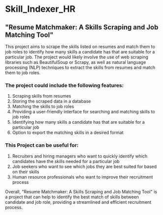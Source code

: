 # Skill_Indexer_HR
## "Resume Matchmaker: A Skills Scraping and Job Matching Tool"

This project aims to scrape the skills listed on resumes and match them to job roles to identify how many skills a candidate has that are suitable for a particular job. The project would likely involve the use of web scraping libraries such as BeautifulSoup or Scrapy, as well as natural language processing (NLP) techniques to extract the skills from resumes and match them to job roles.

### The project could include the following features:

1. Scraping skills from resumes
2. Storing the scraped data in a database
3. Matching the skills to job roles
4. Providing a user-friendly interface for searching and matching skills to job roles
5. Identifying how many skills a candidate has that are suitable for a particular job
6. Option to export the matching skills in a desired format

### This Project can be useful for:

1. Recruiters and hiring managers who want to quickly identify which candidates have the skills needed for a particular job
2. Job seekers who want to see which jobs they are best suited for based on their skills
3. Human resource professionals who want to improve their recruitment process

Overall, "Resume Matchmaker: A Skills Scraping and Job Matching Tool" is a project that can help to identify the best match of skills between candidate and job role, providing a streamlined and efficient recruitment process.




